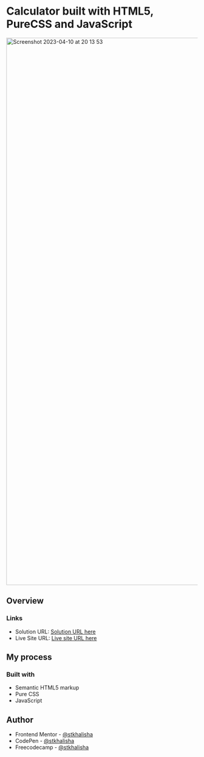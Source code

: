 # Calculator built with HTML5, PureCSS and JavaScript

<img width="1439" alt="Screenshot 2023-04-10 at 20 13 53" src="https://user-images.githubusercontent.com/60285814/230908656-3b6cd4e5-25cf-4ad5-abd1-1986f839d636.png">

## Overview

### Links

- Solution URL: [Solution URL here](https://github.com/stkhalisha/calculator-blue-theme)
- Live Site URL: [Live site URL here](stkhalisha-calculator-blue-theme.vercel.app)

## My process

### Built with

- Semantic HTML5 markup
- Pure CSS
- JavaScript

## Author

- Frontend Mentor - [@stkhalisha](https://www.frontendmentor.io/profile/stkhalisha)
- CodePen - [@stkhalisha](https://codepen.io/stkhalisha)
- Freecodecamp - [@stkhalisha](https://www.freecodecamp.org/stkhalisha)
